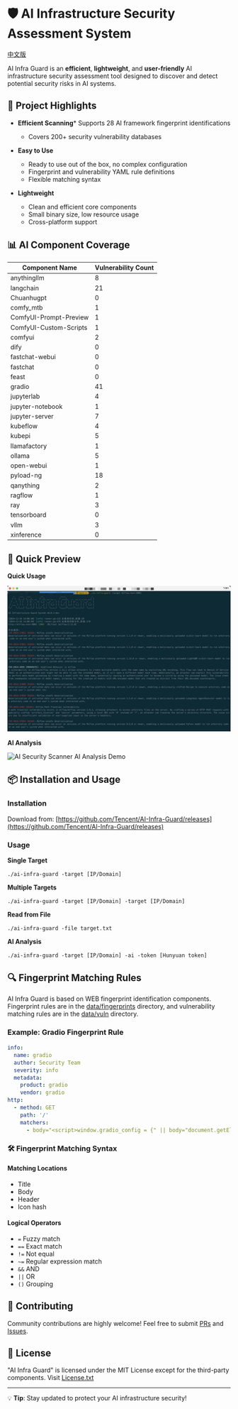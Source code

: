 # 🛡️ AI Infrastructure Security Assessment System

[中文版](./README_CN.md)

AI Infra Guard is an **efficient**, **lightweight**, and **user-friendly** AI infrastructure security assessment tool designed to discover and detect potential security risks in AI systems.

## 🚀 Project Highlights
* **Efficient Scanning*** Supports 28 AI framework fingerprint identifications
    * Covers 200+ security vulnerability databases

* **Easy to Use**
    * Ready to use out of the box, no complex configuration
    * Fingerprint and vulnerability YAML rule definitions
    * Flexible matching syntax

* **Lightweight**
    * Clean and efficient core components
    * Small binary size, low resource usage
    * Cross-platform support

## 📊 AI Component Coverage
| Component Name      | Vulnerability Count |
|---------------------|----------|
|         anythingllm |        8 |
|           langchain |       21 |
|Chuanhugpt |        0 |
|           comfy_mtb |        1 |
| ComfyUI-Prompt-Preview |        1 |
| ComfyUI-Custom-Scripts |        1 |
|             comfyui |        2 |
|                dify |        0 |
|      fastchat-webui |        0 |
|            fastchat |        0 |
|               feast |        0 |
|              gradio |       41 |
|          jupyterlab |        4 |
|    jupyter-notebook |        1 |
|      jupyter-server |        7 |
|            kubeflow |        4 |
|              kubepi |        5 |
|        llamafactory |        1 |
|              ollama |        5 |
|          open-webui |        1 |
|           pyload-ng |       18 |
|           qanything |        2 |
|             ragflow |        1 |
|                 ray |        3 |
|         tensorboard |        0 |
|                vllm |        3 |
|          xinference |        0 |

## 🚀 Quick Preview
**Quick Usage**

![AI Security Scanner Demo](img/img.png)

**AI Analysis**

![AI Security Scanner AI Analysis Demo](img/output.gif)

## 📦 Installation and Usage
### Installation
Download from: [https://github.com/Tencent/AI-Infra-Guard/releases](https://github.com/Tencent/AI-Infra-Guard/releases)

### Usage
**Single Target**
```
./ai-infra-guard -target [IP/Domain] 
```

**Multiple Targets**
```
./ai-infra-guard -target [IP/Domain] -target [IP/Domain]
```

**Read from File**
```
./ai-infra-guard -file target.txt
```

**AI Analysis**
```
./ai-infra-guard -target [IP/Domain] -ai -token [Hunyuan token]
```

## 🔍 Fingerprint Matching Rules
AI Infra Guard is based on WEB fingerprint identification components. Fingerprint rules are in the [data/fingerprints](./data/fingerprints) directory, and vulnerability matching rules are in the [data/vuln](./data/vuln) directory.

### Example: Gradio Fingerprint Rule
```yaml
info:
  name: gradio
  author: Security Team
  severity: info
  metadata:
    product: gradio
    vendor: gradio
http:
  - method: GET
    path: '/'
    matchers:
      - body="<script>window.gradio_config = {" || body="document.getElementsByTagName(\"gradio-app\");"
```

### 🛠️ Fingerprint Matching Syntax

#### Matching Locations
- Title
- Body
- Header
- Icon hash

#### Logical Operators
- `=` Fuzzy match
- `==` Exact match
- `!=` Not equal
- `~=` Regular expression match
- `&&` AND
- `||` OR
- `()` Grouping

## 🤝 Contributing
Community contributions are highly welcome! Feel free to submit [PRs](https://github.com/Tencent/AI-Infra-Guard/pulls) and [Issues](https://github.com/Tencent/AI-Infra-Guard/issues).

## 📄 License
"AI Infra Guard" is licensed under the MIT License except for the third-party components. Visit [License.txt](./License.txt)

---

💡 **Tip**: Stay updated to protect your AI infrastructure security!